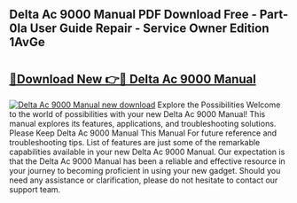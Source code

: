 ## Delta Ac 9000 Manual PDF Download Free - Part-0Ia User Guide Repair - Service Owner Edition 1AvGe

# <h2><a href="http://bc8223.oget.top/?id=Delta+Ac+9000+Manual">🔗Download New 👉🔴 Delta Ac 9000 Manual</a></h2>

[![Delta Ac 9000 Manual new download](https://i.imgur.com/5g1atiW.png)](http://bc8223.oget.top/?id=Delta+Ac+9000+Manual)
Explore the Possibilities Welcome to the world of possibilities with your new Delta Ac 9000 Manual! This manual explores its features, applications, and troubleshooting solutions. Please Keep Delta Ac 9000 Manual This Manual For future reference and troubleshooting tips. List of features are just some of the remarkable capabilities available in your new Delta Ac 9000 Manual. Our expectation is that the Delta Ac 9000 Manual has been a reliable and effective resource in your journey to becoming proficient in using your new gadget. Should you need any assistance or clarification, please do not hesitate to contact our support team.
